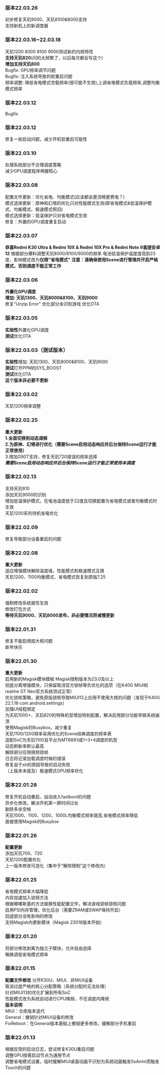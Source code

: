 ### 版本22.03.26  
初步修复天玑9000、天玑8100&8000支持  
支持新机上的新调度器  

### 版本22.03.16~22.03.18  
天玑1200 8000 8100 9000测试新的内核特性  
**支持天玑820**(问的太频繁了，以后每次都会写这个)  
**增加支持天玑800**  
Bugfix: GPU频率调节问题    
Bugfix: 注入系统导致的软重启问题  
频率调整: 降低省电模式空载频率(很可能不生效),上调省电模式负载频率,调整均衡模式频率      

### 版本22.03.12  
Bugfix        

### 版本22.03.12  
修复一些启动问题，减少开机软重启可能性     
 
### 版本22.03.10  
处理系统部分不合理调度策略  
减少GPU调度程序唤醒核心  

### 版本22.03.08  
配置文件更新：优化省电、均衡模式(应该都会更流畅更费电？)  
模式选择更新：原神和幻塔的优化只对性能模式生效(即省电模式&低温保护模式、均衡模式、极速模式照旧)  
模式选择更新：低温保护只对省电模式生效    
修复：外置的GPU调度重复启动  

### 版本22.03.07  
**恭喜Redmi K30 Ultra & Redmi 10X & Redmi 10X Pro & Redmi Note 9喜提安卓12**
根据部分爆料调整天玑8000/8100/9000的频率
电池低温保护温度提高到23度，影响模式改为**仅限"省电模式"**
**注意：请确保使用Scene进行管理并开启严格模式，否则调度不能正常工作**

### 版本22.03.06  
**外置化GPU调度**  
**增加: 天玑1300、天玑8000&8100、天玑9000**      
修复"Unzip Error"
优化部分未识别游戏
优化OTA   
   

### 版本22.03.05  
**实验性**外置化GPU调度   
**测试**优化OTA    

### 版本22.03.03（测试版本）   
**实验性**增加: 天玑1300、天玑8000&8100、天玑9000   
**测试**打开PPM的SYS_BOOST   
**测试**优化OTA  
**这个版本非必要不更新**   

### 版本22.03.02   
天玑1200频率调整

### 版本22.02.25  
**重大更新**  
**1.全面切换到动态调频**  
**2.为原神、幻塔进行优化（需要Scene启用动态响应并后台保持Scene运行才能正常使用）**  
3.增加G90T支持，修复天玑720错误的频率选择  
***需要Scene启用动态响应并后台保持Scene运行才能正常使用本调度***  

### 版本22.02.13  
支持天玑810  
添加天玑9000的识别  
增加低温保护模式，在电池温度低于22度且切换配置为省电模式或者均衡模式时生效  
天玑1200系列待机省电优化  
  
### 版本22.02.09  
修复导致部分设备重启的问题

### 版本22.02.08 
**重大更新**  
适应增强模块解除温度墙，性能模式和极速模式互换    
天玑1200、1100均衡模式、省电模式恢复到原版7.25  

### 版本22.02.02
强制修改系统属性生效  
修改打包方式  
**等待天玑9000、天玑8000发布，非必要情况将减慢更新**  

### 版本22.01.31
修复不能启用超大核问题  
新年快乐

### 版本22.01.30
**重大更新**  
启用新的Magisk模块模板
Magisk限制版本为23.0及以上    
彻底分离增强模块，只保留取消官方锁帧等负优化的选项（在K40G MIUI和realme GT Neo官方系统测试正常）  
优化锁核策略，避免原版锁核导致MIUI13上应用不使用大核的问题（发现于K40G 22.1.19 com.android.settings)  
加强UI线程绑定  
为天玑1000+、天玑820的特殊机型增加特别配置，解决启用部分功能导致系统崩溃  
使用Magisk的Busybox，减少重复  
天玑1100/1200频率采用优化的Scene经典调度的频率表  
适配SoC为天玑1100且平台为MT6893或1+3+4调度的机型  
动态刷新率默认最高  
解除部分应用限频锁帧  
日志将记录加载调度时候的错误  
修复由于sh的原因导致的启动失败  
（上版本未提及）极速模式GPU频率优化  

### 版本22.01.28  
修复开机自动重启、自动进入fastboot的问题  
异步化修改，解决开机第一屏时间过长  
删除多余空格  
天玑1000、1100、1200、1000L均衡模式频率提高,省电模式频率降低  
直接使用Magisk的Busybox  

### 版本22.01.26  
**配置更新**  
添加天玑700、720  
天玑1200配置优化  
上一版本修改可选化（集中于“解除限制”这个修改内）  

### 版本22.01.25  
省电模式频率大幅降低  
内存加速加入锁频方法  
根据嘟嘟斯基的方法替换性能配置文件，解决游戏锁帧锁核问题  
启用PSI内存管理，优化后台（需要ZRAM或SWAP保持开启）  
回退部分没有影响的修改  
支持Magisk内更新模块（Magisk 23018版本开始）  

### 版本22.01.20  
将部分修改剥离为独立子模块，允许自由选择  
略微调低省电模式频率  

### 版本22.01.15  
**配置文件修改** 
分开K30U、MIUI、非MIUI设备  
取消过度严格的核心分配策略（系统分配的无法处理）  
针对MIUI13的优化扩展到所有SoC  
性能模式改为系统自动进行CPU降频，不在调度内降频  
**版本说明**  
MIUI：仓库版本迭代  
General：撤销针对MIUI设备的修改  
FixReboot：在General版本基础上撤销更多修改，缓解部分手机重启  

### 版本22.01.13
根据反馈的启动日志，尝试修复K30U重启问题  
调整GPU按需启动节点为通用节点  
调整省电模式设置，临时缓解MIUI桌面动画不识别为系统动画触发SsAnim而触发Touch的问题  
